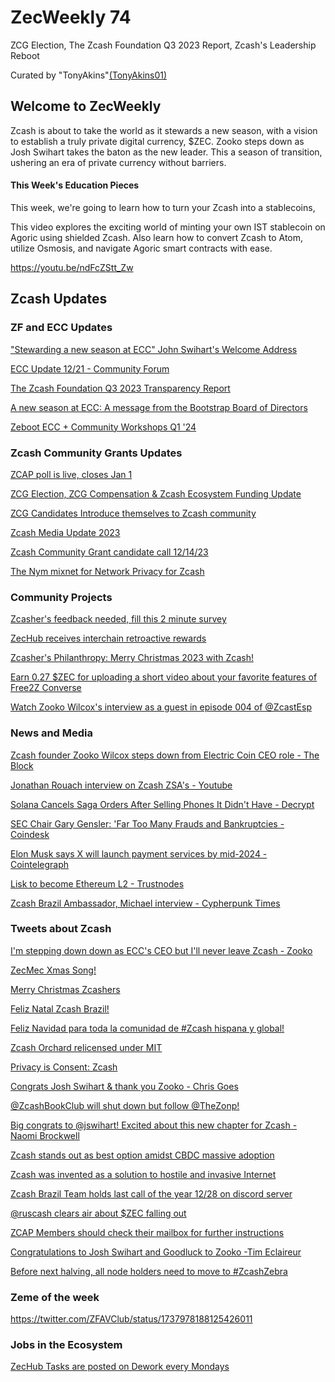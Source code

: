 # ZecWeekly 74

ZCG Election, The Zcash Foundation Q3 2023 Report, Zcash's Leadership Reboot

Curated by "TonyAkins"[(TonyAkins01)](https://twitter.com/TonyAkins01)


## Welcome to ZecWeekly 

Zcash is about to take the world as it stewards a new season, with a vision to establish a truly private digital currency, $ZEC. Zooko steps down as Josh Swihart takes the baton as the new leader. This a season  of transition, ushering an era of private currency without barriers. 


#### This Week's Education Pieces

This week, we're going to learn how to turn your Zcash into a stablecoins, 

This video explores the exciting world of minting your own IST stablecoin on Agoric using shielded Zcash. Also learn how to convert Zcash to Atom, utilize Osmosis, and navigate Agoric smart contracts with ease. 


https://youtu.be/ndFcZStt_Zw



## Zcash Updates


### ZF and ECC Updates

["Stewarding a new season at ECC" John Swihart's Welcome Address](https://electriccoin.co/blog/stewarding-a-new-season-at-ecc/)

[ECC Update 12/21 - Community Forum](https://forum.zcashcommunity.com/t/ecc-update-12-21/46341)

[The Zcash Foundation Q3 2023 Transparency Report](https://zfnd.org/the-zcash-foundations-q3-2023-report/)

[A new season at ECC: A message from the Bootstrap Board of Directors](https://electriccoin.co/blog/welcoming-a-new-season-at-ecc-a-message-from-the-bootstrap-board-of-directors/)

[Zeboot ECC + Community Workshops Q1 '24](https://forum.zcashcommunity.com/t/zeboot-ecc-community-workshops/46331)



### Zcash Community Grants Updates

[ZCAP poll is live, closes Jan 1](https://vote.heliosvoting.org/helios/elections/a12e050e-9f1f-11ee-a9a0-6e1a1ab4deb2/view)

[ZCG Election, ZCG Compensation & Zcash Ecosystem Funding Update](https://zfnd.org/polling-zcap-december-2023/)

[ZCG Candidates Introduce themselves to Zcash community](https://twitter.com/ZcashFoundation/status/1737528080518860894)

[Zcash Media Update 2023](https://forum.zcashcommunity.com/t/zcash-media-2023/43830/72)

[Zcash Community Grant candidate call 12/14/23](https://twitter.com/zcashesp/status/1738303400226283723)

[The Nym mixnet for Network Privacy for Zcash](https://forum.zcashcommunity.com/t/the-nym-mixnet-for-network-privacy-for-zcash/46324)



### Community Projects

[Zcasher's feedback needed, fill this 2 minute survey](https://form.jotform.com/usezcash/survey-s1)

[ZecHub receives interchain retroactive rewards](https://twitter.com/ZecHub/status/1738637274193997963)

[Zcasher's Philanthropy: Merry Christmas 2023 with Zcash!](https://free2z.cash/gordonesTV/zpage/challenge-overcome-merry-christmas-2023-with-zcash)

[Earn 0.27 $ZEC for uploading a short video about your favorite features of Free2Z Converse](https://twitter.com/free2zcash/status/1737944435571495240)

[Watch Zooko Wilcox's interview as a guest in episode 004 of @ZcastEsp](https://twitter.com/mbbevilacqua/status/1737293504483618991)


### News and Media

[Zcash founder Zooko Wilcox steps down from Electric Coin CEO role - The Block](https://theblock.co/amp/post/268219/zcash-founder-zooko-wilcox-steps-down-from-electric-coin-ceo-role)

[Jonathan Rouach interview on Zcash ZSA's - Youtube](https://www.youtube.com/watch?v=9sc5Q9qTjos)

[Solana Cancels Saga Orders After Selling Phones It Didn't Have - Decrypt](https://decrypt.co/210739?p=210739)

[SEC Chair Gary Gensler: 'Far Too Many Frauds and Bankruptcies - Coindesk](https://www.coindesk.com/policy/2023/12/22/sec-chair-gary-gensler-far-too-many-frauds-and-bankruptcies)

[Elon Musk says X will launch payment services by mid-2024 - Cointelegraph](https://cointelegraph.com/news/elon-musk-x-launch-payments-everything-app-mid-2024)

[Lisk to become Ethereum L2 - Trustnodes](https://www.trustnodes.com/2023/12/20/lisk-the-og-ethereum-killer-to-become-an-l2)

[Zcash Brazil Ambassador, Michael interview - Cypherpunk Times](https://www.cypherpunktimes.com/cypherpunk-talk-with-ernesto-from-the-dash-community-2/)




### Tweets about Zcash

[I'm stepping down down as ECC's CEO but I'll never leave Zcash - Zooko](https://twitter.com/zooko/status/1736797944450351426)

[ZecMec Xmas Song!](https://www.youtube.com/watch?v=pklVZZGlqyg)

[Merry Christmas Zcashers](https://twitter.com/gordonesTV/status/1738913163415040456)

[Feliz Natal Zcash Brazil!](https://twitter.com/zcashbrazil/status/1738925626973712634)

[Feliz Navidad para toda la comunidad de #Zcash hispana y global!](https://twitter.com/pablogzlezm/status/1739168093124075968)

[Zcash Orchard relicensed under MIT](https://twitter.com/jswihart/status/1737192396150972544)

[Privacy is Consent: Zcash](https://twitter.com/zcash/status/1738258938989097097)

[Congrats Josh Swihart & thank you Zooko - Chris Goes](https://twitter.com/cwgoes/status/1737204278492876984)

[@ZcashBookClub will shut down but follow @TheZonp!](https://twitter.com/ZcashBookClub/status/1737839379203445030)

[Big congrats to @jswihart! Excited about this new chapter for Zcash - Naomi Brockwell](https://twitter.com/naomibrockwell/status/1736797893926039996)

[Zcash stands out as best option amidst CBDC massive adoption](https://twitter.com/ZecHub/status/1737156303980490888)

[Zcash was invented as a solution to hostile and invasive Internet](https://twitter.com/zcash/status/1737588195557003276)

[Zcash Brazil Team holds last call of the year 12/28 on discord server](https://twitter.com/zcashbrazil/status/1738220902251155666)

[@ruscash clears air about $ZEC falling out](https://twitter.com/ruzcash/status/1737757134740201792)

[ZCAP Members should check their mailbox for further instructions](https://twitter.com/ZcashFoundation/status/1737528082075127878)

[Congratulations to Josh Swihart and Goodluck to Zooko -Tim Eclaireur](https://twitter.com/ZcashEclaireur/status/1736887389979918429)

[Before next halving, all node holders need to move to #ZcashZebra](https://twitter.com/ruzcash/status/1738471961557168592)



### Zeme of the week


https://twitter.com/ZFAVClub/status/1737978188125426011

### Jobs in the Ecosystem 

[ZecHub Tasks are posted on Dework every Mondays](https://app.dework.xyz/zechub-2424)
